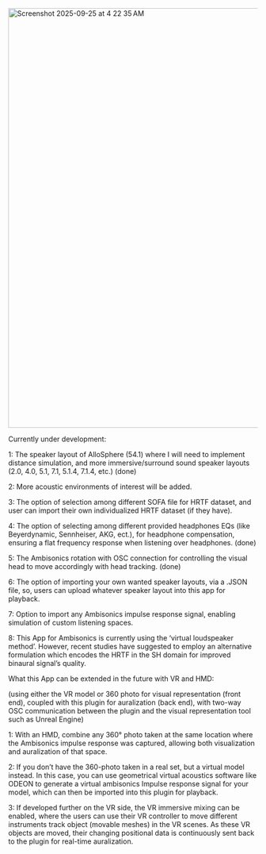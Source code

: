 <img width="1153" height="846" alt="Screenshot 2025-09-25 at 4 22 35 AM" src="https://github.com/user-attachments/assets/923e2047-771a-40e9-b53d-27009828e618" />

Currently under development:

1: The speaker layout of AlloSphere (54.1) where I will need to implement distance simulation, and more immersive/surround sound speaker layouts (2.0, 4.0, 5.1, 7.1, 5.1.4, 7.1.4, etc.) (done)

2: More acoustic environments of interest will be added.

3: The option of selection among different SOFA file for HRTF dataset, and user can import their own individualized HRTF dataset (if they have).

4: The option of selecting among different provided headphones EQs (like Beyerdynamic, Sennheiser, AKG, ect.), for headphone compensation, ensuring a flat frequency response when listening over headphones. (done)

5: The Ambisonics rotation with OSC connection for controlling the visual head to move accordingly with head tracking. (done)

6: The option of importing your own wanted speaker layouts, via a .JSON file, so, users can upload whatever speaker layout into this app for playback.

7: Option to import any Ambisonics impulse response signal, enabling simulation of custom listening spaces.

8: This App for Ambisonics is currently using the ‘virtual loudspeaker method’. However, recent studies have suggested to employ an alternative formulation which encodes the HRTF in the SH domain for improved binaural signal’s quality. 

What this App can be extended in the future with VR and HMD:

(using either the VR model or 360 photo for visual representation (front end), coupled with this plugin for auralization (back end), with two-way OSC communication between the plugin and the visual representation tool such as Unreal Engine)

1: With an HMD, combine any 360° photo taken at the same location where the Ambisonics impulse response was captured, allowing both visualization and auralization of that space.

2: If you don’t have the 360-photo taken in a real set, but a virtual model instead. In this case, you can use geometrical virtual acoustics software like ODEON to generate a virtual ambisonics Impulse response signal for your model, which can then be imported into this plugin for playback.

3: If developed further on the VR side, the VR immersive mixing can be enabled, where the users can use their VR controller to move different instruments track object (movable meshes) in the VR scenes. As these VR objects are moved, their changing positional data is continuously sent back to the plugin for real-time auralization.

